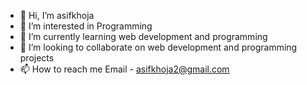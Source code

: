 - 👋 Hi, I’m asifkhoja
- 👀 I’m interested in Programming
- 🌱 I’m currently learning web development and programming
- 💞️ I’m looking to collaborate on web development and programming projects
- 📫 How to reach me Email - asifkhoja2@gmail.com

<!---
asifkhoja2/asifkhoja2 is a ✨ special ✨ repository because its `README.md` (this file) appears on your GitHub profile.
You can click the Preview link to take a look at your changes.
--->
